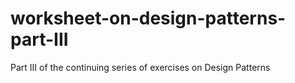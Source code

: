 # worksheet-on-design-patterns-part-III
Part III of the continuing series of exercises on Design Patterns
